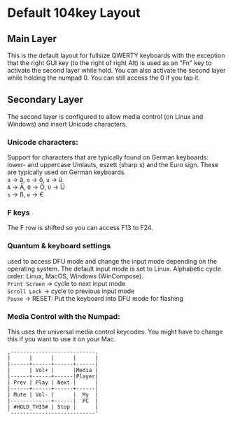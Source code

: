# Default 104key Layout


## Main Layer
This is the default layout for fullsize QWERTY keyboards with the exception that the right GUI key (to the right of right Alt) is used as an "Fn" key to activate the second layer while hold. You can also activate the second layer while holding the numpad 0. You can still access the 0 if you tap it.


## Secondary Layer
The second layer is configured to allow media control (on Linux and Windows) and insert Unicode characters.

### Unicode characters:
Support for characters that are typically found on German keyboards: lower- and uppercase Umlauts, eszett (sharp s) and the Euro sign. These are typically used on German keyboards.  
`a` -> ä, `o` -> ö, `u` -> ü  
`A` -> Ä, `O` -> Ö, `U` -> Ü  
`s` -> ß, `e` -> €

### F keys
The F row is shifted so you can access F13 to F24.

### Quantum & keyboard settings
used to access DFU mode and change the input mode depending on the operating system. The default input mode is set to Linux. Alphabetic cycle order: Linux, MacOS, Windows (WinCompose).  
`Print Screen` -> cycle to next input mode  
`Scroll Lock` -> cycle to previous input mode  
`Pause` -> RESET: Put the keyboard into DFU mode for flashing

### Media Control with the Numpad:
This uses the universal media control keycodes. You might have to change this if you want to use it on your Mac.
```
,---------------------------.
|      |      |      |      |
|------+------+------+------|
|      | Vol+ |      |Media |
|------+------+------|Player|
| Prev | Play | Next |      |
|------+------+------+------|
| Mute | Vol- |      |  My  |
|-------------+------|  PC  |
| #HOLD_THIS# | Stop |      |
`---------------------------'
```